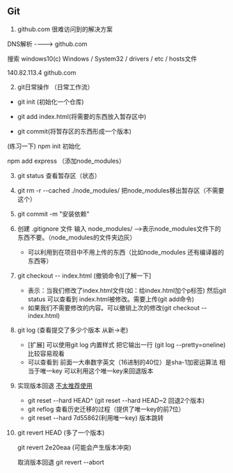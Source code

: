 ## Git

1. github.com 很难访问到的解决方案

DNS解析   ---->  github.com

搜索 windows10(c) Windows / System32 / drivers / etc / hosts文件

140.82.113.4 github.com

2. git日常操作 （日常工作流）

- git init (初始化一个仓库)

- git add index.html(将需要的东西放入暂存区中)

- git commit(将暂存区的东西形成一个版本)

(练习一下)
npm init 初始化

npm add express （添加node_modules）

3. git status   查看暂存区（状态）

4. git rm -r --cached ./node_modules/   把node_modules移出暂存区（不需要这个）

5. git commit -m "安装依赖"

6. 创建 .gitignore 文件 输入 node_modules/ -->表示node_modules文件下的东西不要。（node_modules的文件夹边灰） 
    - 可以利用到在项目中不用上传的东西（比如node_modules 还有编译器的东西等）

7. git checkout -- index.html (撤销命令)[了解一下]
    - 表示：当我们修改了index.html文件(如：给index.html加个p标签) 然后git status 可以查看到 index.html被修改。需要上传(git add命令)
    - 如果我们不需要修改的内容。可以撤销上次的修改(git checkout -- index.html)

8. git log (查看提交了多少个版本 从新->老)
    - [扩展] 可以使用git log 内置样式 把它输出一行 (git log --pretty=oneline) 比较容易观看
    - 可以查看到 前面一大串数字英文（16进制的40位）是sha-1加密运算法 相当于唯一key 可以利用这个唯一key来回退版本

9. 实现版本回退 [不太推荐使用](适用于本地)
    - git reset --hard HEAD^  (git reset --hard HEAD~2   回退2个版本)
    - git reflog 查看历史迁移的过程（提供了唯一key的前7位）
    - git reset --hard 7d55862(利用唯一key)  版本跳转

10. git revert HEAD  (多了一个版本)

    git revert 2e20eaa (可能会产生版本冲突)

    取消版本回退 git revert --abort

